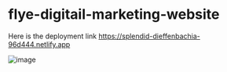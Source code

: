 ﻿# flye-digitail-marketing-website

Here is the deployment link https://splendid-dieffenbachia-96d444.netlify.app

![image](https://github.com/user-attachments/assets/a50ef0af-5393-458f-a887-7b5e7e894970)
